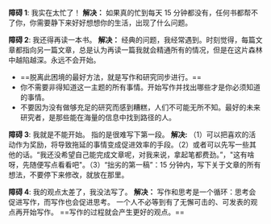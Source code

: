 **障碍 1**: 我实在太忙了！
**解决：** 如果真的忙到每天 15 分钟都没有，任何书都帮不了你，你需要静下来好好想想你的生活，出现了什么问题。

**障碍 2**: 我还得再读一本书。
**解决：** 经典的问题，我经常遇到。时刻觉得，每篇文章都指向另一篇文章，总是认为再读一篇我就会精通所有的情况，但是在这片森林中越陷越深。永远不会开始。
- ==脱离此困境的最好方法，就是写作和研究同步进行。== 
- 你不需要非得知道这一主题的所有事情。开始写作并找出哪些才是你必须知道的事情。
- 不要因为没有做够充足的研究而感到糟糕，人们不可能无所不知。最好的未来研究者，是那些能在海量的信息中找到路径的人。

**障碍 3**: 我就是不能开始。
指的是很难写下第一段。
**解决:** （1）可以把喜欢的活动作为奖励，将导致拖延的事情变成促进效率的手段。（2）或者可以先写一些其他的话。“我还没希望自己能完成文章呢，对我来说，拿起笔都费劲。”，"这有啥呀，先随便写点看看吧"。（3）“拙劣的第一稿”：15 分钟内，写下关于文章的所有想法，不要停下来修改，就放在那里。

**障碍 4**: 我的观点太差了，我没法写了。
**解决：** 写作和思考是一个循环：思考会促进写作，而写作也会促进思考。
一个人不必等到有了无懈可击的、可发表的观点再开始写作。
==写作的过程就会产生更好的观点。==
